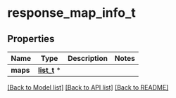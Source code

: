 # response_map_info_t

## Properties
Name | Type | Description | Notes
------------ | ------------- | ------------- | -------------
**maps** | [**list_t**](response_map_info_map.md) \* |  | 

[[Back to Model list]](../README.md#documentation-for-models) [[Back to API list]](../README.md#documentation-for-api-endpoints) [[Back to README]](../README.md)


